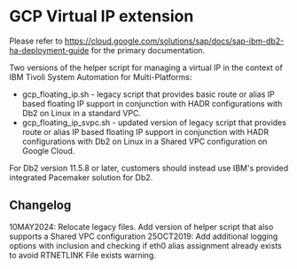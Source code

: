 # GCP Virtual IP extension

Please refer to
https://cloud.google.com/solutions/sap/docs/sap-ibm-db2-ha-deployment-guide for
the primary documentation.

Two versions of the helper script for managing a virtual IP in the context of
IBM Tivoli System Automation for Multi-Platforms:
*  gcp_floating_ip.sh - legacy script that provides basic route or alias IP
   based floating IP support in conjunction with HADR configurations with Db2 on
   Linux in a standard VPC.
*  gcp_floating_ip_svpc.sh - updated version of legacy script that provides
   route or alias IP based floating IP support in conjunction with HADR
   configurations with Db2 on Linux in a Shared VPC configuration on Google
   Cloud.

For Db2 version 11.5.8 or later, customers should instead use IBM's provided
integrated Pacemaker solution for Db2.

## Changelog

10MAY2024: Relocate legacy files. Add version of helper script that also
supports a Shared VPC configuration
25OCT2019: Add additional logging options with inclusion and checking if eth0
alias assignment already exists to avoid RTNETLINK File exists warning.
